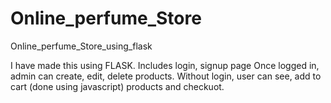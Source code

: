 # Online_perfume_Store
 Online_perfume_Store_using_flask

I have made this using FLASK. 
Includes login, signup page
Once logged in, admin can create, edit, delete products.
Without login, user can see, add to cart (done using javascript) products and checkuot.
